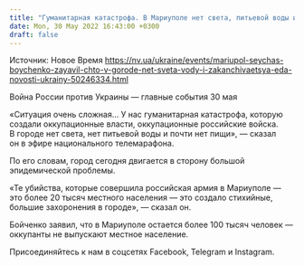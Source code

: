 ```yaml
---
title: "Гуманитарная катастрофа. В Мариуполе нет света, питьевой воды и заканчивается еда — мэр"
date: Mon, 30 May 2022 16:43:00 +0300
draft: false
---
```

Источник: Новое Время https://nv.ua/ukraine/events/mariupol-seychas-boychenko-zayavil-chto-v-gorode-net-sveta-vody-i-zakanchivaetsya-eda-novosti-ukrainy-50246334.html


Война России против Украины — главные события 30 мая

«Ситуация очень сложная… У нас гуманитарная катастрофа, которую создали оккупационные власти, оккупационные российские войска. В городе нет света, нет питьевой воды и почти нет пищи», — сказал он в эфире национального телемарафона.

По его словам, город сегодня двигается в сторону большой эпидемической проблемы.

«Те убийства, которые совершила российская армия в Мариуполе — это более 20 тысяч местного населения — это создало стихийные, большие захоронения в городе», — сказал он.

Бойченко заявил, что в Мариуполе остается более 100 тысяч человек — оккупанты не выпускают местное население.

Присоединяйтесь к нам в соцсетях Facebook, Telegram и Instagram.
